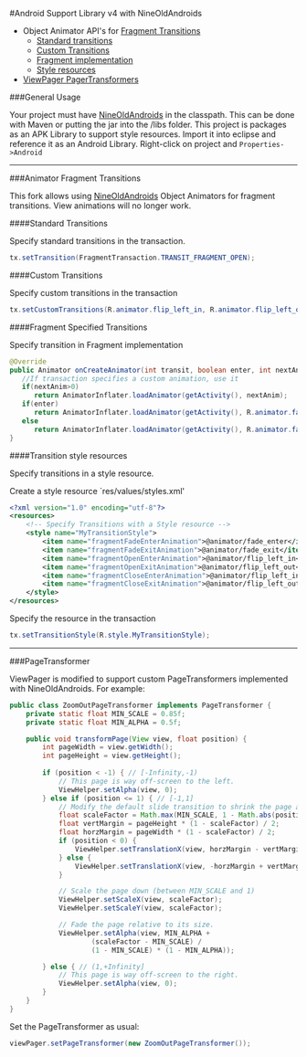#Android Support Library v4 with NineOldAndroids

* Object Animator API's for [Fragment Transitions](#transition)
  * [Standard transitions](#standard)
  * [Custom Transitions](#custom)
  * [Fragment implementation](#fragment)
  * [Style resources](#style)
* [ViewPager PagerTransformers](#pager)

###General Usage

Your project must have [NineOldAndroids](http://nineoldandroids.com) in the classpath.  This can be done with Maven or putting the jar into the /libs folder. This project is packages as an APK Library to support style resources.  Import it into eclipse and reference it as an Android Library. Right-click on project and `Properties->Android`

***

###<a name="transition"></a>Animator Fragment Transitions

This fork allows using [NineOldAndroids](http://nineoldandroids.com) Object Animators for fragment transitions.  View animations will no longer work.

####<a name="standard"></a>Standard Transitions

Specify standard transitions in the transaction.

```java
tx.setTransition(FragmentTransaction.TRANSIT_FRAGMENT_OPEN);
```

####<a name="custom"></a>Custom Transitions

Specify custom transitions in the transaction

```java
tx.setCustomTransitions(R.animator.flip_left_in, R.animator.flip_left_out, R.animator.flip_right_in, R.animator.flip_right_out)
```
####<a name="fragment"></a>Fragment Specified Transitions

Specify transition in Fragment implementation

```java
@Override
public Animator onCreateAnimator(int transit, boolean enter, int nextAnim) {
   //If transaction specifies a custom animation, use it
   if(nextAnim>0)
      return AnimatorInflater.loadAnimator(getActivity(), nextAnim);
   if(enter)
      return AnimatorInflater.loadAnimator(getActivity(), R.animator.fade_in);
   else
      return AnimatorInflater.loadAnimator(getActivity(), R.animator.fade_out);
}
```
####<a name="style"></a>Transition style resources

Specify transitions in a style resource.

Create a style resource `res/values/styles.xml'

```xml
<?xml version="1.0" encoding="utf-8"?>
<resources>
 	<!-- Specify Transitions with a Style resource -->
   	<style name="MyTransitionStyle">
	    <item name="fragmentFadeEnterAnimation">@animator/fade_enter</item>
	    <item name="fragmentFadeExitAnimation">@animator/fade_exit</item>
	    <item name="fragmentOpenEnterAnimation">@animator/flip_left_in</item>
	    <item name="fragmentOpenExitAnimation">@animator/flip_left_out</item>
	    <item name="fragmentCloseEnterAnimation">@animator/flip_left_in</item>
	    <item name="fragmentCloseExitAnimation">@animator/flip_left_out</item>
   	</style>
</resources>
```

Specify the resource in the transaction

```java
tx.setTransitionStyle(R.style.MyTransitionStyle);
```
***

###<a name="pager"></a>PageTransformer

ViewPager is modified to support custom PageTransformers implemented with NineOldAndroids.  For example:

```java
public class ZoomOutPageTransformer implements PageTransformer {
    private static float MIN_SCALE = 0.85f;
    private static float MIN_ALPHA = 0.5f;

    public void transformPage(View view, float position) {
        int pageWidth = view.getWidth();
        int pageHeight = view.getHeight();
        
        if (position < -1) { // [-Infinity,-1)
            // This page is way off-screen to the left.
            ViewHelper.setAlpha(view, 0);
        } else if (position <= 1) { // [-1,1]
            // Modify the default slide transition to shrink the page as well
            float scaleFactor = Math.max(MIN_SCALE, 1 - Math.abs(position));
            float vertMargin = pageHeight * (1 - scaleFactor) / 2;
            float horzMargin = pageWidth * (1 - scaleFactor) / 2;
            if (position < 0) {
                ViewHelper.setTranslationX(view, horzMargin - vertMargin / 2);
            } else {
                ViewHelper.setTranslationX(view, -horzMargin + vertMargin / 2);
            }

            // Scale the page down (between MIN_SCALE and 1)
            ViewHelper.setScaleX(view, scaleFactor);
            ViewHelper.setScaleY(view, scaleFactor);

            // Fade the page relative to its size.
            ViewHelper.setAlpha(view, MIN_ALPHA +
                    (scaleFactor - MIN_SCALE) /
                    (1 - MIN_SCALE) * (1 - MIN_ALPHA));

        } else { // (1,+Infinity]
            // This page is way off-screen to the right.
            ViewHelper.setAlpha(view, 0);
        }
    }
}
```

Set the PageTransformer as usual:

```java
viewPager.setPageTransformer(new ZoomOutPageTransformer());
```
